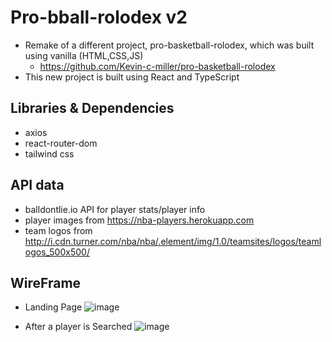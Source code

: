 # Pro-bball-rolodex v2

- Remake of a different project, pro-basketball-rolodex, which was built using
  vanilla (HTML,CSS,JS)
  - https://github.com/Kevin-c-miller/pro-basketball-rolodex
- This new project is built using React and TypeScript

## Libraries & Dependencies

- axios
- react-router-dom
- tailwind css

## API data
- balldontlie.io API for player stats/player info
- player images from https://nba-players.herokuapp.com
- team logos from http://i.cdn.turner.com/nba/nba/.element/img/1.0/teamsites/logos/teamlogos_500x500/

## WireFrame
- Landing Page
![image](https://user-images.githubusercontent.com/80793283/167496064-8335f3fe-95b8-43d8-807c-adca1c63f105.png)

- After a player is Searched
![image](https://user-images.githubusercontent.com/80793283/167496234-442c9800-63e8-4666-8dbb-92156bc2fbd8.png)
